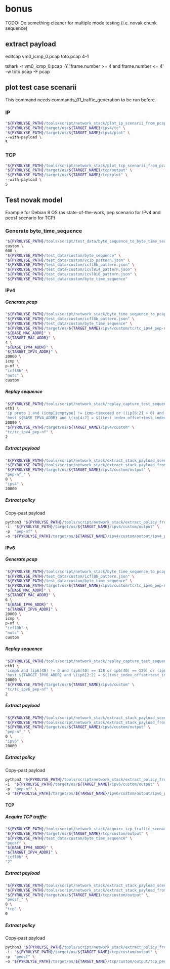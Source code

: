 



# bonus

TODO: Do something cleaner for multiple mode testing (i.e. novak chunk sequence)


## extract payload


editcap vm0_icmp_0.pcap toto.pcap 4-1


tshark -r vm0_icmp_0.pcap -Y 'frame.number >= 4 and frame.number <= 4' -w toto.pcap -F pcap



## plot test case scenarii

This command needs commands_01_traffic_generation to be run before.

### IP

```bash
"${PYROLYSE_PATH}/tools/script/network_stack/plot_ip_scenarii_from_pcap.sh" \
"${PYROLYSE_PATH}/target/os/${TARGET_NAME}/ipv4/tc" \
"${PYROLYSE_PATH}/target/os/${TARGET_NAME}/ipv4/plot" \
--with-payload \
5
```

### TCP

```bash
"${PYROLYSE_PATH}/tools/script/network_stack/plot_tcp_scenarii_from_pcap.sh" \
"${PYROLYSE_PATH}/target/os/${TARGET_NAME}/tcp/output" \
"${PYROLYSE_PATH}/target/os/${TARGET_NAME}/tcp/plot" \
--with-payload \
5
```

## Test novak model

Example for Debian 8 OS (as state-of-the-work, pep scenario for IPv4 and peosf scenario for TCP) 

### Generate byte_time_sequence

```bash
"${PYROLYSE_PATH}/tools/script/test_data/byte_sequence_to_byte_time_sequence.sh" \
custom \
600 \
"${PYROLYSE_PATH}/test_data/custom/byte_sequence" \
"${PYROLYSE_PATH}/test_data/custom/vc1b_pattern.json" \
"${PYROLYSE_PATH}/test_data/custom/icfl8b_pattern.json" \
"${PYROLYSE_PATH}/test_data/custom/icvl8i4_pattern.json" \
"${PYROLYSE_PATH}/test_data/custom/icvl8i6_pattern.json" \
"${PYROLYSE_PATH}/test_data/custom/byte_time_sequence"
```
#### IPv4

##### Generate pcap

```bash
"${PYROLYSE_PATH}/tools/script/network_stack/byte_time_sequence_to_pcap_for_type.sh" \
"${PYROLYSE_PATH}/test_data/custom/icfl8b_pattern.json" \
"${PYROLYSE_PATH}/test_data/custom/byte_time_sequence" \
"${PYROLYSE_PATH}/target/os/${TARGET_NAME}/ipv4/custom/tc/tc_ipv4_pep-nf" \
"${BASE_MAC_ADDR}" \
"${TARGET_MAC_ADDR}" \
4 \
"${BASE_IPV4_ADDR}" \
"${TARGET_IPV4_ADDR}" \
20000 \
icmp \
p-nf \
"icfl8b" \
"nutc" \
custom
```

##### Replay sequence

```bash
"${PYROLYSE_PATH}/tools/script/network_stack/replay_capture_test_sequence_scenario.sh" \
eth1 \
'ip proto 1 and (icmp[icmptype] != icmp-timxceed or ((ip[6:2] > 0) and (not ip[6] = 64)))' \
'host ${BASE_IPV4_ADDR} and \(ip[4:2] = $((test_index_offset+test_index)) or \(icmp[icmptype] = icmp-echoreply and icmp[4:2] = $((test_index_offset+test_index))\)\)' \
20000 \
"${PYROLYSE_PATH}/target/os/${TARGET_NAME}/ipv4/custom" \
"tc/tc_ipv4_pep-nf" \
2
```

##### Extract payload

```bash
"${PYROLYSE_PATH}/tools/script/network_stack/extract_stack_payload_scenario.sh" \
"${PYROLYSE_PATH}/tools/script/network_stack/extract_stack_payload_from_directory_to_json.py" \
"${PYROLYSE_PATH}/target/os/${TARGET_NAME}/ipv4/custom/output" \
"pep-nf_" \
0 \
"ipv4" \
20000
```

##### Extract policy

Copy-past payload

```bash
python3 "${PYROLYSE_PATH}/tools/script/network_stack/extract_policy_from_novak_payload.py" \
-i  "${PYROLYSE_PATH}/target/os/${TARGET_NAME}/ipv4/custom/output" \
-p  "pep-nf" \
-o "${PYROLYSE_PATH}/target/os/${TARGET_NAME}/ipv4/custom/output/ipv4_pep-nf_novak.json"
```

#### IPv6

##### Generate pcap

```bash
"${PYROLYSE_PATH}/tools/script/network_stack/byte_time_sequence_to_pcap_for_type.sh" \
"${PYROLYSE_PATH}/test_data/custom/icfl8b_pattern.json" \
"${PYROLYSE_PATH}/test_data/custom/byte_time_sequence" \
"${PYROLYSE_PATH}/target/os/${TARGET_NAME}/ipv6/custom/tc/tc_ipv6_pep-nf" \
"${BASE_MAC_ADDR}" \
"${TARGET_MAC_ADDR}" \
6 \
"${BASE_IPV6_ADDR}" \
"${TARGET_IPV6_ADDR}" \
20000 \
icmp \
p-nf \
"icfl8b" \
"nutc" \
custom
```


##### Replay sequence

```bash
"${PYROLYSE_PATH}/tools/script/network_stack/replay_capture_test_sequence_scenario.sh" \
eth1 \
'icmp6 and (ip6[40] != 0 and (ip6[40] == 128 or ip6[40] == 129) or (ip6 proto 44))' \
'host ${TARGET_IPV6_ADDR} and \(ip6[2:2] = $((test_index_offset+test_index)) or \(icmp6[icmp6type] = icmp6-echoreply and icmp6[4:2] = $((test_index_offset+test_index))\)\)' \
20000 \
"${PYROLYSE_PATH}/target/os/${TARGET_NAME}/ipv6/custom" \
"tc/tc_ipv6_pep-nf" \
2
```

##### Extract payload

```bash
"${PYROLYSE_PATH}/tools/script/network_stack/extract_stack_payload_scenario.sh" \
"${PYROLYSE_PATH}/tools/script/network_stack/extract_stack_payload_from_directory_to_json.py" \
"${PYROLYSE_PATH}/target/os/${TARGET_NAME}/ipv6/custom/output" \
"pep-nf_" \
0 \
"ipv6" \
20000
```

##### Extract policy

Copy-past payload

```bash
python3 "${PYROLYSE_PATH}/tools/script/network_stack/extract_policy_from_novak_payload.py" \
-i  "${PYROLYSE_PATH}/target/os/${TARGET_NAME}/ipv6/custom/output" \
-p  "pep-nf" \
-o "${PYROLYSE_PATH}/target/os/${TARGET_NAME}/ipv6/custom/output/ipv6_pep-nf_novak.json"
```


#### TCP

##### Acquire TCP traffic

```bash
"${PYROLYSE_PATH}/tools/script/network_stack/acquire_tcp_traffic_scenario.sh" \
"${PYROLYSE_PATH}/target/os/${TARGET_NAME}/tcp/custom/output" \
"${PYROLYSE_PATH}/test_data/custom/byte_time_sequence" \
"peosf" \
"${BASE_IPV4_ADDR}" \
"${TARGET_IPV4_ADDR}" \
"icfl8b" \
"2"
```

##### Extract payload

```bash
"${PYROLYSE_PATH}/tools/script/network_stack/extract_stack_payload_scenario.sh" \
"${PYROLYSE_PATH}/tools/script/network_stack/extract_stack_payload_from_directory_to_json.py" \
"${PYROLYSE_PATH}/target/os/${TARGET_NAME}/tcp/custom/output" \
"peosf_" \
0 \
"tcp" \
0
```

##### Extract policy

Copy-past payload

```bash
python3 "${PYROLYSE_PATH}/tools/script/network_stack/extract_policy_from_novak_payload.py" \
-i  "${PYROLYSE_PATH}/target/os/${TARGET_NAME}/tcp/custom/output" \
-p  "peosf" \
-o "${PYROLYSE_PATH}/target/os/${TARGET_NAME}/tcp/custom/output/tcp_peosf_novak.json"
```


